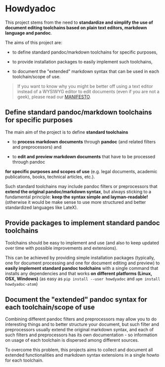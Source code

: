 # Howdyadoc

This project stems from the need to **standardize and simplify the use of document editing toolchains based on plain text editors, markdown language and pandoc**. 

The aims of this project are:

- to define standard pandoc/markdown toolchains for specific purposes, 

- to provide installation packages to easily implement such toolchains, 

- to document the "extended" markdown syntax that can be used in each toolchain/scope of use.  

> If you want to know why you might be better off using a text editor instead of a WYSIWYG editor to edit documents (even if you are not a geek), please read our [MANIFESTO](./MANIFESTO.md).

## Define standard pandoc/markdown toolchains for specific purposes

The main aim of the project is to define **standard toolchains**

  - to **process markdown documents** through **pandoc** (and related filters and preprocessors) and
   
  - to **edit and preview markdown documents** that have to be processed through pandoc

**for specific purposes and scopes of use** (e.g. legal documents, academic publications, books, technical articles, etc.).

Such standard toolchains may include pandoc filters or preprocessors that **extend the original pandoc/markdown syntax**, but always sticking to a fundamental principle: **keep the syntax simple and layman-readable!** (otherwise it would be make sense to use more structured and better standardized languages like LateX).  

## Provide packages to implement standard pandoc toolchains

Toolchains should be easy to implement and use (and also to keep updated over time with possible improvements and extensions). 

This can be achieved by providing simple installation packages (typically, one for document processing and one for document editing and preview) to **easily implement standard pandoc toolchains** with a single command that installs any dependencies and that works **on different platforms (Linux, OSX, Windows)** (as easy as `pip install --user howdyadoc` and `apm install howdyadoc-atom`)

## Document the "extended" pandoc syntax for each toolchain/scope of use

Combining different pandoc filters and preprocessors may allow you to do interesting things and to better structure your document, but such filter and preprocessors usually extend the original markdown syntax, and each of such filters and preprocessors has its own documentation - so information on usage of each toolchain is dispersed among different sources.

To overcome this problem, this projects aims to collect and document all extended functionalities and markdown syntax extensions in a single howto for each toolchain.
